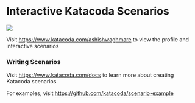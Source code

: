 # Interactive Katacoda Scenarios

[![](http://shields.katacoda.com/katacoda/ashishwaghmare/count.svg)](https://www.katacoda.com/ashishwaghmare "Get your profile on Katacoda.com")

Visit https://www.katacoda.com/ashishwaghmare to view the profile and interactive scenarios

### Writing Scenarios
Visit https://www.katacoda.com/docs to learn more about creating Katacoda scenarios

For examples, visit https://github.com/katacoda/scenario-example
